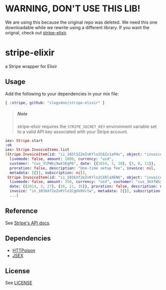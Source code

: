 # WARNING, DON'T USE THIS LIB! #
We are using this because the original repo was deleted.  We need this one downloadable while we rewrite using a different library.  If you want the orignal, check out [stripe-elixir](https://github.com/slogsdon/stripe-elixir).

# stripe-elixir

a Stripe wrapper for Elixir

## Usage

Add the following to your dependencies in your mix file:

```elixir
{ :stripe, github: "slogsdon/stripe-elixir" }
```

> ##### Note
> stripe-elixir requires the `STRIPE_SECRET_KEY` environment variable set to a 
> valid API key associated with your Stripe account.

```elixir
iex> Stripe.start
:ok
iex> Stripe.InvoiceItems.list
[Stripe.InvoiceItem[id: "ii_103lSZ2eZvKYlo2C6Zz1aFHv", object: "invoiceitem",
  livemode: false, amount: 1000, currency: "usd",
  customer: "cus_3lPWbj9wX1KqP6", date: {{2014, 3, 30}, {3, 0, 11}},
  proration: false, description: "One-time setup fee", invoice: nil,
  metadata: [{}], subscription: nil],
 Stripe.InvoiceItem[id: "ii_103kXf2eZvKYlo2CkRlaXEN6", object: "invoiceitem",
  livemode: false, amount: 350, currency: "usd", customer: "cus_3kXfWSyHPMZOan",
  date: {{2014, 3, 27}, {16, 11, 35}}, proration: false, description: nil,
  invoice: "in_103kXf2eZvKYlo2CgUV8Vctw", metadata: [{}], subscription: nil],
  ...]
```

## Reference

See [Stripe's API docs](https://stripe.com/docs/api/).

## Dependencies

- [HTTPoison](https://github.com/edgurgel/httpoison)
- [JSEX](https://github.com/talentdeficit/jsex)

## License

See [LICENSE](https://github.com/slogsdon/stripe-elixir/blob/master/LICENSE)
